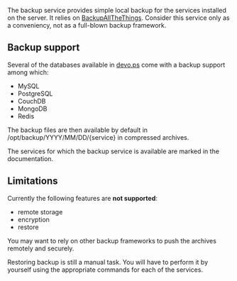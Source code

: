 The backup service provides simple local backup for the services installed on the server. It relies on [BackupAllTheThings](https://pypi.python.com/pypi/backupallthethings). Consider this service only as a conveniency, not as a full-blown backup framework. 

## Backup support

Several of the databases available in [devo.ps](http://devo.ps) come with a backup support among which:

- MySQL 
- PostgreSQL
- CouchDB
- MongoDB
- Redis

The backup files are then available by default in /opt/backup/YYYY/MM/DD/{service} in compressed archives.

The services for which the backup service is available are marked in the documentation.

## Limitations

Currently the following features are **not supported**:

- remote storage
- encryption
- restore

You may want to rely on other backup frameworks to push the archives remotely and securely.

Restoring backup is still a manual task. You will have to perform it by yourself using the appropriate commands for each of the services.